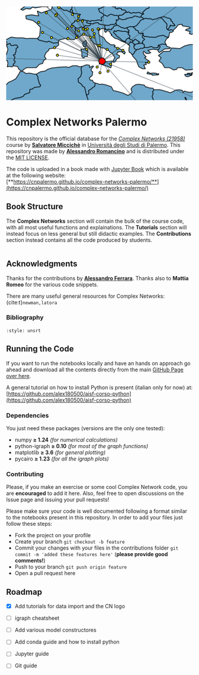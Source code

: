 ![logo](images/cnpa_banner.png)

# Complex Networks Palermo

This repository is the official database for the [_Complex Networks (21958)_](https://www.unipa.it/persone/docenti/m/salvatore.micciche/?pagina=insegnamento&idInsegnamento=155641&idCattedra=149802) course by [**Salvatore Miccichè**](https://www.unipa.it/persone/docenti/m/salvatore.micciche/) in [Università degli Studi di Palermo](https://www.unipa.it/). This repository was made by [**Alessandro Romancino**](https://github.com/alex180500) and is distributed under the [MIT LICENSE](LICENSE).

The code is uploaded in a book made with [Jupyter Book](https://jupyterbook.org/en/stable/intro.html) which is available at the following website: \
[**https://cnpalermo.github.io/complex-networks-palermo/**](https://cnpalermo.github.io/complex-networks-palermo/)

## Book Structure

The **Complex Networks** section will contain the bulk of the course code, with all most useful functions and explainations. The **Tutorials** section will instead focus on less general but still didactic examples. The **Contributions** section instead contains all the code produced by students.

```{tableofcontents}
```

## Acknowledgments

Thanks for the contributions by [**Alessandro Ferrara**](https://github.com/Pherrara). Thanks also to **Mattia Romeo** for the various code snippets.

There are many useful general resources for Complex Networks: \
{cite:t}`newman,latora`

### Bibliography
```{bibliography}
:style: unsrt
```

## Running the Code

If you want to run the notebooks locally and have an hands on approach go ahead and download all the contents directly from the main [GitHub Page over here](https://github.com/CNPalermo/complex-networks-palermo).

A general tutorial on how to install Python is present (italian only for now) at: \
[https://github.com/alex180500/aisf-corso-python](https://github.com/alex180500/aisf-corso-python)

### Dependencies

You just need these packages (versions are the only one tested):
- numpy **≥ 1.24** _(for numerical calculations)_
- python-igraph **≥ 0.10** _(for most of the graph functions)_
- matplotlib **≥ 3.6** _(for general plotting)_
- pycairo **≥ 1.23** _(for all the igraph plots)_

### Contributing

Please, if you make an exercise or some cool Complex Network code, you are **encouraged** to add it here. Also, feel free to open discussions on the Issue page and issuing your pull requests!

Please make sure your code is well documented following a format similar to the notebooks present in this repository. In order to add your files just follow these steps:

- Fork the project on your profile
- Create your branch `git checkout -b feature`
- Commit your changes with your files in the contributions folder `git commit -m 'added these features here'` (**please provide good comments!**)
- Push to your branch `git push origin feature`
- Open a pull request here

## Roadmap

- [x] Add tutorials for data import and the CN logo
- [ ] igraph cheatsheet
- [ ] Add various model constructores
- [ ] Add conda guide and how to install python
- [ ] Jupyter guide
- [ ] Git guide





